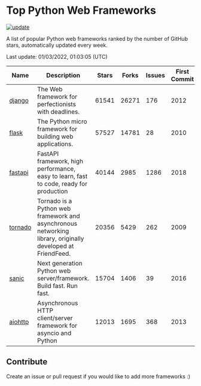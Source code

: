 # Top Python Web Frameworks

[![update](https://github.com/sunnysid3up/python-web-frameworks/actions/workflows/update.yml/badge.svg)](https://github.com/sunnysid3up/python-web-frameworks/actions/workflows/update.yml)

A list of popular Python web frameworks ranked by the number of GitHub stars, automatically updated every week.

Last update: 01/03/2022, 01:03:05 (UTC)

| Name          | Description          | Stars                     | Forks          | Issues               | First Commit        | Last Commit         |
|---------------|----------------------|---------------------------|----------------|----------------------|---------------------|---------------------|
| [django](https://github.com/django/django) | The Web framework for perfectionists with deadlines. | 61541 | 26271 | 176 | 2012 | 2022-01-03 |
| [flask](https://github.com/pallets/flask) | The Python micro framework for building web applications. | 57527 | 14781 | 28 | 2010 | 2022-01-02 |
| [fastapi](https://github.com/tiangolo/fastapi) | FastAPI framework, high performance, easy to learn, fast to code, ready for production | 40144 | 2985 | 1286 | 2018 | 2022-01-03 |
| [tornado](https://github.com/tornadoweb/tornado) | Tornado is a Python web framework and asynchronous networking library, originally developed at FriendFeed. | 20356 | 5429 | 262 | 2009 | 2022-01-02 |
| [sanic](https://github.com/sanic-org/sanic) | Next generation Python web server/framework. Build fast. Run fast. | 15704 | 1406 | 39 | 2016 | 2022-01-02 |
| [aiohttp](https://github.com/aio-libs/aiohttp) | Asynchronous HTTP client/server framework for asyncio and Python | 12013 | 1695 | 368 | 2013 | 2022-01-02 |

## Contribute 

Create an issue or pull request if you would like to add more frameworks :)